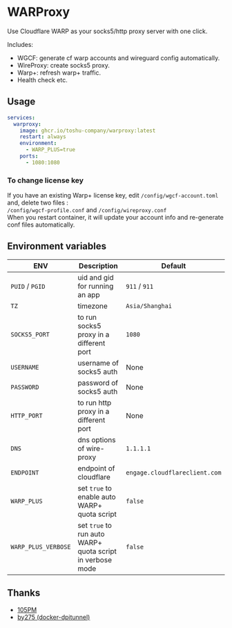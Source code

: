 # WARProxy

Use Cloudflare WARP as your socks5/http proxy server with one click.

Includes:

- WGCF: generate cf warp accounts and wireguard config automatically.
- WireProxy: create socks5 proxy.
- Warp+: refresh warp+ traffic.
- Health check etc.

## Usage

```yaml
services:
  warproxy:
    image: ghcr.io/toshu-company/warproxy:latest
    restart: always
    environment:
      - WARP_PLUS=true
    ports:
      - 1080:1080
```

### To change license key

If you have an existing Warp+ license key, edit `/config/wgcf-account.toml` and, delete two files :  
`/config/wgcf-profile.conf` and `/config/wireproxy.conf`  
When you restart container, it will update your account info and re-generate conf files automatically.

## Environment variables

| ENV                 | Description                                               | Default                       |
| ------------------- | --------------------------------------------------------- | ----------------------------- |
| `PUID` / `PGID`     | uid and gid for running an app                            | `911` / `911`                 |
| `TZ`                | timezone                                                  | `Asia/Shanghai`               |
| `SOCKS5_PORT`       | to run socks5 proxy in a different port                   | `1080`                        |
| `USERNAME`          | username of socks5 auth                                   | None                          |
| `PASSWORD`          | password of socks5 auth                                   | None                          |
| `HTTP_PORT`         | to run http proxy in a different port                     | None                          |
| `DNS`               | dns options of wire-proxy                                 | `1.1.1.1`                     |
| `ENDPOINT`          | endpoint of cloudflare                                    | `engage.cloudflareclient.com` |
| `WARP_PLUS`         | set `true` to enable auto WARP+ quota script              | `false`                       |
| `WARP_PLUS_VERBOSE` | set `true` to run auto WARP+ quota script in verbose mode | `false`                       |

## Thanks

- [105PM](https://github.com/105PM/docker-warproxy)
- [by275 (docker-dpitunnel)](https://github.com/by275/docker-dpitunnel)
